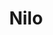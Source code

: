 ---
title: Nilo
date: 
draft: false

# descripcion
description : Aro de plata pasante

materials: Plata 925

color: Plateado

dimensions: 0,8cm x 1cm

code: 01-20-0423

type: "Aros"

categories: []

price: $1.870,00

# Images
# first image will be shown in the product page
images:
  # - image: "images/path_to_image"
  # La ubicacion de las imagenes es imagenes/Aros/Aros.Solo Plata/01-20-0423-nilo
  - image: "./images/aros/solo_plata/01-20-0423-ovalos-chatos_a.JPG"
  - image: "./images/aros/solo_plata/01-20-0423-ovalos-chatos_b.JPG"
---